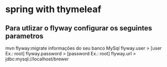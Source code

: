 # spring with thymeleaf

## Para utlizar o flyway configurar os seguintes parametros
mvn flyway:migrate
informações do seu banco MySql
flyway.user > [user Ex.: root]
flyway.password > [password Ex.: root]
flyway.url > jdbc:mysql://localhost/brewer
